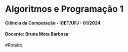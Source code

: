# Algoritmos e Programação 1

#### Ciência da Computação - ICET/UFJ - 01/2024
#### Docente: Bruna Mota Barbosa

#Roteiro
